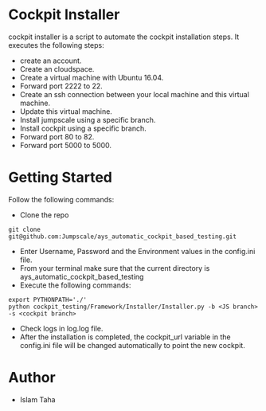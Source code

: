# Cockpit Installer
cockpit installer is a script to automate the cockpit installation steps. It executes the following steps:
* create an account.
* Create an cloudspace.
* Create a virtual machine with Ubuntu 16.04.
* Forward port 2222 to 22.
* Create an ssh connection between your local machine and this virtual machine.
* Update this virtual machine.
* Install jumpscale using a specific branch.
* Install cockpit using a specific branch.
* Forward port 80 to 82.
* Forward port 5000 to 5000.

# Getting Started
Follow the following commands:
* Clone the repo
```
git clone git@github.com:Jumpscale/ays_automatic_cockpit_based_testing.git
```
* Enter Username, Password and the Environment values in the config.ini file.
* From your terminal make sure that the current directory is ays_automatic_cockpit_based_testing
* Execute the following commands:
```
export PYTHONPATH='./'
python cockpit_testing/Framework/Installer/Installer.py -b <JS branch> -s <cockpit branch>
```
* Check logs in log.log file.
* After the installation is completed, the cockpit_url variable in the config.ini file will be changed automatically to point the new cockpit.

# Author
* Islam Taha

